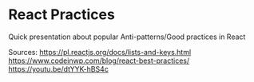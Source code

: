 # React Practices
Quick presentation about popular Anti-patterns/Good practices in React

Sources:
https://pl.reactjs.org/docs/lists-and-keys.html
https://www.codeinwp.com/blog/react-best-practices/
https://youtu.be/dtYYK-hBS4c
